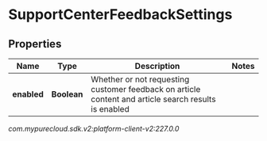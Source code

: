 # SupportCenterFeedbackSettings


## Properties

| Name | Type | Description | Notes |
| ------------ | ------------- | ------------- | ------------- |
| **enabled** | **Boolean** | Whether or not requesting customer feedback on article content and article search results is enabled |  |




_com.mypurecloud.sdk.v2:platform-client-v2:227.0.0_

